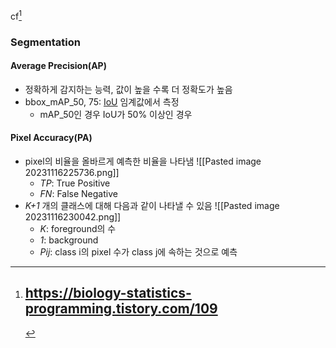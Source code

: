 cf[^0]

### Segmentation

#### Average Precision(AP)
- 정확하게 감지하는 능력, 값이 높을 수록 더 정확도가 높음
- bbox_mAP_50, 75: [IoU](IoU.md) 임계값에서 측정
	- mAP_50인 경우 IoU가 50% 이상인 경우

#### Pixel Accuracy(PA)
- pixel의 비율을 올바르게 예측한 비율을 나타냄
	![[Pasted image 20231116225736.png]]
	- _TP_: True Positive
	- _FN_: False Negative
- _K+1_ 개의 클래스에 대해 다음과 같이 나타낼 수 있음
	![[Pasted image 20231116230042.png]]
	- _K_: foreground의 수
	- _1_: background
	- _Pij_: class i의 pixel 수가 class j에 속하는 것으로 예측











[^0]: https://biology-statistics-programming.tistory.com/109
	- 

